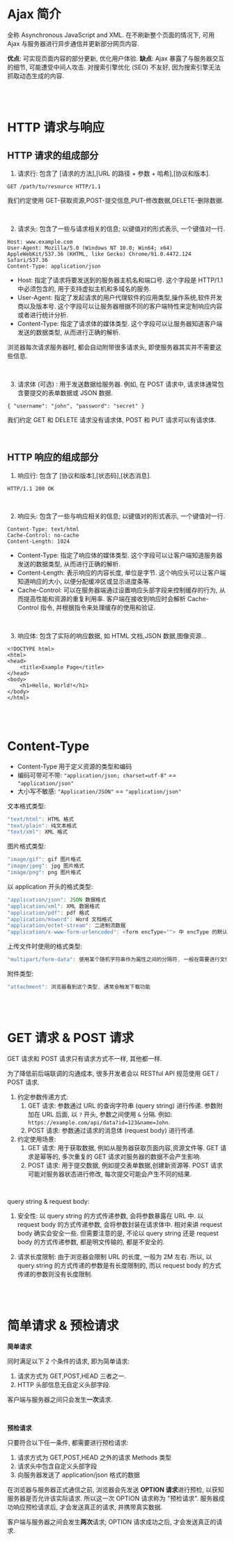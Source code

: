 # Ajax 简介

全称 Asynchronous JavaScript and XML. 在不刷新整个页面的情况下, 可用 Ajax 与服务器进行异步通信并更新部分网页内容.

**优点**: 可实现页面内容的部分更新, 优化用户体验. **缺点**: Ajax 暴露了与服务器交互的细节, 可能遭受中间人攻击. 对搜索引擎优化 (SEO) 不友好, 因为搜索引擎无法抓取动态生成的内容.

<br><br>

# HTTP 请求与响应

## HTTP 请求的组成部分

1. 请求行: 包含了 [请求的方法],[URL 的路径 + 参数 + 哈希],[协议和版本].

```
GET /path/to/resource HTTP/1.1
```

我们约定使用 GET-获取资源,POST-提交信息,PUT-修改数据,DELETE-删除数据.

<br>

2. 请求头: 包含了一些与请求相关的信息; 以键值对的形式表示, 一个键值对一行.

```
Host: www.example.com
User-Agent: Mozilla/5.0 (Windows NT 10.0; Win64; x64) AppleWebKit/537.36 (KHTML, like Gecko) Chrome/91.0.4472.124 Safari/537.36
Content-Type: application/json
```

-   Host: 指定了请求将要发送到的服务器主机名和端口号. 这个字段是 HTTP/1.1 中必须包含的, 用于支持虚拟主机和多域名的服务.
-   User-Agent: 指定了发起请求的用户代理软件的应用类型,操作系统,软件开发商以及版本号. 这个字段可以让服务器根据不同的客户端特性来定制响应内容或者进行统计分析.
-   Content-Type: 指定了请求体的媒体类型. 这个字段可以让服务器知道客户端发送的数据类型, 从而进行正确的解析.

浏览器每次请求服务器时, 都会自动附带很多请求头, 即使服务器其实并不需要这些信息.

<br>

3. 请求体 (可选) : 用于发送数据给服务器. 例如, 在 POST 请求中, 请求体通常包含要提交的表单数据或 JSON 数据.

```
{ "username": "john", "password": "secret" }
```

我们约定 GET 和 DELETE 请求没有请求体, POST 和 PUT 请求可以有请求体.

<br>

## HTTP 响应的组成部分

1. 响应行: 包含了 [协议和版本],[状态码],[状态消息].

```
HTTP/1.1 200 OK
```

<br>

2. 响应头: 包含了一些与响应相关的信息; 以键值对的形式表示, 一个键值对一行.

```
Content-Type: text/html
Cache-Control: no-cache
Content-Length: 1024
```

-   Content-Type: 指定了响应体的媒体类型. 这个字段可以让客户端知道服务器发送的数据类型, 从而进行正确的解析.
-   Content-Length: 表示响应的内容长度, 单位是字节. 这个响应头可以让客户端知道响应的大小, 以便分配缓冲区或显示进度条等.
-   Cache-Control: 可以在服务器端通过设置响应头部字段来控制缓存的行为, 从而提高性能和资源的重复利用率. 客户端在接收到响应时会解析 Cache-Control 指令, 并根据指令来处理缓存的使用和验证.

<br>

3. 响应体: 包含了实际的响应数据, 如 HTML 文档,JSON 数据,图像资源...

```
<!DOCTYPE html>
<html>
<head>
    <title>Example Page</title>
</head>
<body>
    <h1>Hello, World!</h1>
</body>
</html>
```

<br><br>

# Content-Type

-   Content-Type 用于定义资源的类型和编码
-   编码可带可不带: `"application/json; charset=utf-8"` == `"application/json"`
-   大小写不敏感: `"Application/JSON"` == `"application/json"`

文本格式类型:

```js
"text/html": HTML 格式
"text/plain": 纯文本格式
"text/xml": XML 格式
```

图片格式类型:

```js
"image/gif": gif 图片格式
"image/jpeg": jpg 图片格式
"image/png": png 图片格式
```

以 application 开头的格式类型:

```js
"application/json": JSON 数据格式
"application/xml": XML 数据格式
"application/pdf": pdf 格式
"application/msword": Word 文档格式
"application/octet-stream": 二进制流数据
"application/x-www-form-urlencoded": <form encType=""> 中 encType 的默认值, 数据会以 k0=v0&k1=v1... 的形式传输
```

上传文件时使用的格式类型:

```js
"multipart/form-data": 使用某个随机字符串作为属性之间的分隔符, 一般在需要进行文件上传时使用
```

附件类型:

```js
"attachment": 浏览器看到这个类型, 通常会触发下载功能
```

<br><br>

# GET 请求 & POST 请求

GET 请求和 POST 请求只有请求方式不一样, 其他都一样.

为了降低前后端联调的沟通成本, 很多开发者会以 RESTful API 规范使用 GET / POST 请求.

1.  约定参数传递方式:
    1.  GET 请求: 参数通过 URL 的查询字符串 (query string) 进行传递.
        参数附加在 URL 后面, 以 `?` 开头, 参数之间使用 `&` 分隔. 例如: `https://example.com/api/data?id=123&name=John`.
    2.  POST 请求: 参数通过请求的消息体 (request body) 进行传递.
2.  约定使用场景:
    1.  GET 请求: 用于获取数据, 例如从服务器获取页面内容,资源文件等.
        GET 请求是幂等的, 多次重复的 GET 请求对服务器的数据不会产生影响.
    2.  POST 请求: 用于提交数据, 例如提交表单数据,创建新资源等.
        POST 请求可能对服务器状态进行修改, 每次提交可能会产生不同的结果.

<br>

query string & request body:

1. 安全性: 以 query string 的方式传递参数, 会将参数暴露在 URL 中. 以 request body 的方式传递参数, 会将参数封装在请求体中. 相对来讲 request body 确实会安全一些. 但需要注意的是, 不论以 query string 还是 request body 的方式传递参数, 都是明文传输的, 都是不安全的.

2. 请求长度限制: 由于浏览器会限制 URL 的长度, 一般为 2M 左右. 所以, 以 query string 的方式传递的参数是有长度限制的, 而以 request body 的方式传递的参数则没有长度限制.

<br><br>

# 简单请求 & 预检请求

**简单请求**

同时满足以下 2 个条件的请求, 即为简单请求:

1.  请求方式为 GET,POST,HEAD 三者之一.
2.  HTTP 头部信息无自定义头部字段.

客户端与服务器之间只会发生**一次**请求.

<br>

**预检请求**

只要符合以下任一条件, 都需要进行预检请求:

1.  请求方式为 GET,POST,HEAD 之外的请求 Methods 类型
2.  请求头中包含自定义头部字段
3.  向服务器发送了 application/json 格式的数据

在浏览器与服务器正式通信之前, 浏览器会先发送 **OPTION 请求**进行预检, 以获知服务器是否允许该实际请求. 所以这一次 OPTION 请求称为 "预检请求". 服务器成功响应预检请求后, 才会发送真正的请求, 并携带真实数据.

客户端与服务器之间会发生**两次**请求; OPTION 请求成功之后, 才会发送真正的请求.

<br>
